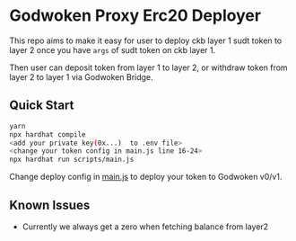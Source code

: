 # Godwoken Proxy Erc20 Deployer

This repo aims to make it easy for user to deploy ckb layer 1 sudt token to layer 2 once you have `args` of sudt token on ckb layer 1.

Then user can deposit token from layer 1 to layer 2, or withdraw token from layer 2 to layer 1 via Godwoken Bridge.

## Quick Start

```sh
yarn
npx hardhat compile
<add your private key(0x...)  to .env file>
<change your token config in main.js line 16-24>
npx hardhat run scripts/main.js
```

Change deploy config in [main.js](https://github.com/zhangyouxin/night-godwoken/blob/master/scripts/main.js#L16-L24) to deploy your token to Godwoken v0/v1.

## Known Issues

- Currently we always get a zero when fetching balance from layer2
